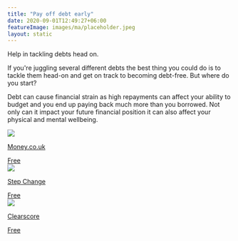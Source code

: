 ```yaml
---
title: "Pay off debt early"
date: 2020-09-01T12:49:27+06:00
featureImage: images/ma/placeholder.jpeg
layout: static
---
```


Help in tackling debts head on.

If you're juggling several different debts the best thing you could do is to tackle them head-on and get on track to becoming debt-free. But where do you start?

Debt can cause financial strain as high repayments can affect your ability to budget and you end up paying back much more than you borrowed. Not only can it impact your future financial position it can also affect your physical and mental wellbeing.

<a class="ma-link" href="https://www.money.co.uk/guides/which-debts-should-you-pay-off-first"><div class="ma-card"><div class="ma-icon"><img src ="/images/icon-check.png"/></div><div class="ma-name"><p>Money.co.uk</p></div><div class="ma-paid-text"><span>Free</span></div></div></a><a class="ma-link" href="https://www.citizensadvice.org.uk/debt-and-money/help-with-debt/dealing-with-your-debts/making-a-plan-to-pay-your-debts/"><div class="ma-card"><div class="ma-icon"><img src ="/images/icon-check.png"/></div><div class="ma-name"><p>Step Change</p></div><div class="ma-paid-text"><span>Free</span></div></div></a><a class="ma-link" href="https://www.clearscore.com/"><div class="ma-card"><div class="ma-icon"><img src ="/images/icon-check.png"/></div><div class="ma-name"><p>Clearscore</p></div><div class="ma-paid-text"><span>Free</span></div></div></a>  

<br/><br/>






